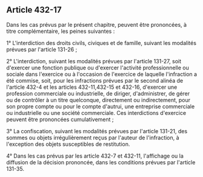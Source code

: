 Article 432-17
----
Dans les cas prévus par le présent chapitre, peuvent être prononcées, à titre
complémentaire, les peines suivantes :

1° L'interdiction des droits civils, civiques et de famille, suivant les
modalités prévues par l'article 131-26 ;

2° L'interdiction, suivant les modalités prévues par l'article 131-27, soit
d'exercer une fonction publique ou d'exercer l'activité professionnelle ou
sociale dans l'exercice ou à l'occasion de l'exercice de laquelle l'infraction a
été commise, soit, pour les infractions prévues par le second alinéa de
l'article 432-4 et les articles 432-11,432-15 et 432-16, d'exercer une
profession commerciale ou industrielle, de diriger, d'administrer, de gérer ou
de contrôler à un titre quelconque, directement ou indirectement, pour son
propre compte ou pour le compte d'autrui, une entreprise commerciale ou
industrielle ou une société commerciale. Ces interdictions d'exercice peuvent
être prononcées cumulativement ;

3° La confiscation, suivant les modalités prévues par l'article 131-21, des
sommes ou objets irrégulièrement reçus par l'auteur de l'infraction, à
l'exception des objets susceptibles de restitution.

4° Dans les cas prévus par les article 432-7 et 432-11, l'affichage ou la
diffusion de la décision prononcée, dans les conditions prévues par l'article
131-35.
